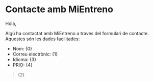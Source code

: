 # Contacte amb MiEntreno

Hola,

Algú ha contactat amb MiEntreno a través del formulari de contacte. Aquestes són les dades facilitades:

- Nom: {0}
- Correu electrònic: {1}
- Idioma: {3}
- PRIO: {4}

<blockquote>
{2}
</blockquote>